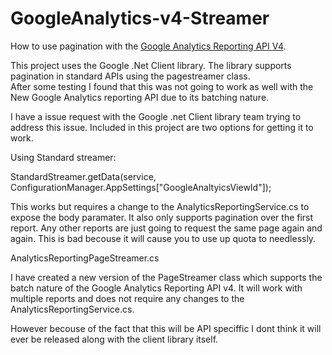 # GoogleAnalytics-v4-Streamer

How to use pagination with the [Google Analytics Reporting API V4](https://developers.google.com/analytics/devguides/reporting/core/v4/).

This project uses the Google .Net Client library.   The library supports pagination in standard APIs using the pagestreamer class.   
After some testing I found that this was not going to work as well with the New Google Analytics reporting API due to its batching nature. 

I have a issue request with the Google .net Client library team trying to address this issue.   Included in this project are two options for getting it to work.

Using Standard streamer:

StandardStreamer.getData(service, ConfigurationManager.AppSettings["GoogleAnaltyicsViewId"]);

This works but requires a change to the AnalyticsReportingService.cs to expose the body paramater.  It also only supports pagination over the first report.  Any other reports
are just going to request the same page again and again.  This is bad becouse it will cause you to use up quota to needlessly.


AnalyticsReportingPageStreamer.cs

I have created a new version of the PageStreamer class which supports the batch nature of the Google Analytics Reporting API v4.   It will work with multiple reports and does not 
require any changes to the  AnalyticsReportingService.cs.

However becouse of the fact that this will be API speciffic I dont think it will ever be released along with the client library itself.


